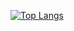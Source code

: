 [![Top Langs](https://github-readme-stats.vercel.app/api/top-langs/?username=hky3535)](https://github.com/anuraghazra/github-readme-stats)
